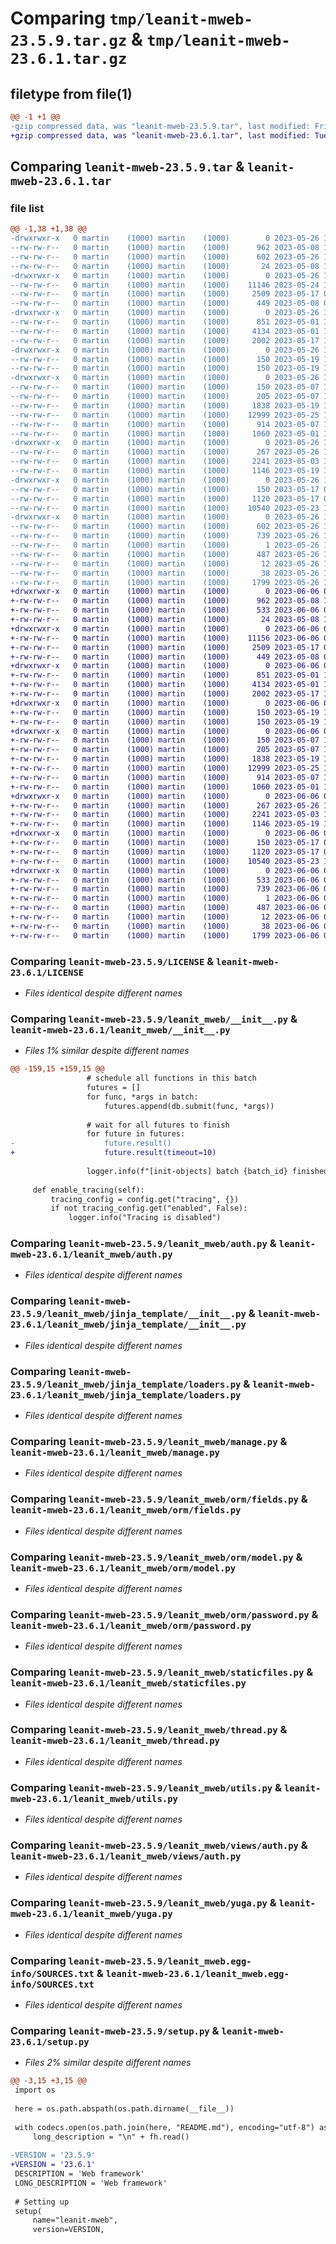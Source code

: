 # Comparing `tmp/leanit-mweb-23.5.9.tar.gz` & `tmp/leanit-mweb-23.6.1.tar.gz`

## filetype from file(1)

```diff
@@ -1 +1 @@
-gzip compressed data, was "leanit-mweb-23.5.9.tar", last modified: Fri May 26 14:17:09 2023, max compression
+gzip compressed data, was "leanit-mweb-23.6.1.tar", last modified: Tue Jun  6 09:53:35 2023, max compression
```

## Comparing `leanit-mweb-23.5.9.tar` & `leanit-mweb-23.6.1.tar`

### file list

```diff
@@ -1,38 +1,38 @@
-drwxrwxr-x   0 martin    (1000) martin    (1000)        0 2023-05-26 14:17:09.375397 leanit-mweb-23.5.9/
--rw-rw-r--   0 martin    (1000) martin    (1000)      962 2023-05-08 15:13:45.000000 leanit-mweb-23.5.9/LICENSE
--rw-rw-r--   0 martin    (1000) martin    (1000)      602 2023-05-26 14:17:09.375397 leanit-mweb-23.5.9/PKG-INFO
--rw-rw-r--   0 martin    (1000) martin    (1000)       24 2023-05-08 15:14:30.000000 leanit-mweb-23.5.9/README.md
-drwxrwxr-x   0 martin    (1000) martin    (1000)        0 2023-05-26 14:17:09.371397 leanit-mweb-23.5.9/leanit_mweb/
--rw-rw-r--   0 martin    (1000) martin    (1000)    11146 2023-05-24 15:46:54.000000 leanit-mweb-23.5.9/leanit_mweb/__init__.py
--rw-rw-r--   0 martin    (1000) martin    (1000)     2509 2023-05-17 08:12:08.000000 leanit-mweb-23.5.9/leanit_mweb/auth.py
--rw-rw-r--   0 martin    (1000) martin    (1000)      449 2023-05-08 06:49:29.000000 leanit-mweb-23.5.9/leanit_mweb/form.py
-drwxrwxr-x   0 martin    (1000) martin    (1000)        0 2023-05-26 14:17:09.371397 leanit-mweb-23.5.9/leanit_mweb/jinja_template/
--rw-rw-r--   0 martin    (1000) martin    (1000)      851 2023-05-01 18:12:42.000000 leanit-mweb-23.5.9/leanit_mweb/jinja_template/__init__.py
--rw-rw-r--   0 martin    (1000) martin    (1000)     4134 2023-05-01 18:09:47.000000 leanit-mweb-23.5.9/leanit_mweb/jinja_template/loaders.py
--rw-rw-r--   0 martin    (1000) martin    (1000)     2002 2023-05-17 14:10:35.000000 leanit-mweb-23.5.9/leanit_mweb/manage.py
-drwxrwxr-x   0 martin    (1000) martin    (1000)        0 2023-05-26 14:17:09.371397 leanit-mweb-23.5.9/leanit_mweb/messaging/
--rw-rw-r--   0 martin    (1000) martin    (1000)      150 2023-05-19 13:00:21.000000 leanit-mweb-23.5.9/leanit_mweb/messaging/__init__.py
--rw-rw-r--   0 martin    (1000) martin    (1000)      150 2023-05-19 13:00:37.000000 leanit-mweb-23.5.9/leanit_mweb/messaging/base.py
-drwxrwxr-x   0 martin    (1000) martin    (1000)        0 2023-05-26 14:17:09.375397 leanit-mweb-23.5.9/leanit_mweb/orm/
--rw-rw-r--   0 martin    (1000) martin    (1000)      150 2023-05-07 11:08:10.000000 leanit-mweb-23.5.9/leanit_mweb/orm/__init__.py
--rw-rw-r--   0 martin    (1000) martin    (1000)      205 2023-05-07 11:45:37.000000 leanit-mweb-23.5.9/leanit_mweb/orm/exception.py
--rw-rw-r--   0 martin    (1000) martin    (1000)     1838 2023-05-19 15:33:21.000000 leanit-mweb-23.5.9/leanit_mweb/orm/fields.py
--rw-rw-r--   0 martin    (1000) martin    (1000)    12999 2023-05-25 15:39:01.000000 leanit-mweb-23.5.9/leanit_mweb/orm/model.py
--rw-rw-r--   0 martin    (1000) martin    (1000)      914 2023-05-07 12:15:52.000000 leanit-mweb-23.5.9/leanit_mweb/orm/password.py
--rw-rw-r--   0 martin    (1000) martin    (1000)     1060 2023-05-01 12:48:02.000000 leanit-mweb-23.5.9/leanit_mweb/staticfiles.py
-drwxrwxr-x   0 martin    (1000) martin    (1000)        0 2023-05-26 14:17:09.375397 leanit-mweb-23.5.9/leanit_mweb/tests/
--rw-rw-r--   0 martin    (1000) martin    (1000)      267 2023-05-26 13:54:10.000000 leanit-mweb-23.5.9/leanit_mweb/tests/__init__.py
--rw-rw-r--   0 martin    (1000) martin    (1000)     2241 2023-05-03 10:40:50.000000 leanit-mweb-23.5.9/leanit_mweb/thread.py
--rw-rw-r--   0 martin    (1000) martin    (1000)     1146 2023-05-19 14:58:13.000000 leanit-mweb-23.5.9/leanit_mweb/utils.py
-drwxrwxr-x   0 martin    (1000) martin    (1000)        0 2023-05-26 14:17:09.375397 leanit-mweb-23.5.9/leanit_mweb/views/
--rw-rw-r--   0 martin    (1000) martin    (1000)      150 2023-05-17 08:14:19.000000 leanit-mweb-23.5.9/leanit_mweb/views/__init__.py
--rw-rw-r--   0 martin    (1000) martin    (1000)     1120 2023-05-17 08:19:41.000000 leanit-mweb-23.5.9/leanit_mweb/views/auth.py
--rw-rw-r--   0 martin    (1000) martin    (1000)    10540 2023-05-23 15:19:29.000000 leanit-mweb-23.5.9/leanit_mweb/yuga.py
-drwxrwxr-x   0 martin    (1000) martin    (1000)        0 2023-05-26 14:17:09.371397 leanit-mweb-23.5.9/leanit_mweb.egg-info/
--rw-rw-r--   0 martin    (1000) martin    (1000)      602 2023-05-26 14:17:09.000000 leanit-mweb-23.5.9/leanit_mweb.egg-info/PKG-INFO
--rw-rw-r--   0 martin    (1000) martin    (1000)      739 2023-05-26 14:17:09.000000 leanit-mweb-23.5.9/leanit_mweb.egg-info/SOURCES.txt
--rw-rw-r--   0 martin    (1000) martin    (1000)        1 2023-05-26 14:17:09.000000 leanit-mweb-23.5.9/leanit_mweb.egg-info/dependency_links.txt
--rw-rw-r--   0 martin    (1000) martin    (1000)      487 2023-05-26 14:17:09.000000 leanit-mweb-23.5.9/leanit_mweb.egg-info/requires.txt
--rw-rw-r--   0 martin    (1000) martin    (1000)       12 2023-05-26 14:17:09.000000 leanit-mweb-23.5.9/leanit_mweb.egg-info/top_level.txt
--rw-rw-r--   0 martin    (1000) martin    (1000)       38 2023-05-26 14:17:09.375397 leanit-mweb-23.5.9/setup.cfg
--rw-rw-r--   0 martin    (1000) martin    (1000)     1799 2023-05-26 14:17:09.000000 leanit-mweb-23.5.9/setup.py
+drwxrwxr-x   0 martin    (1000) martin    (1000)        0 2023-06-06 09:53:35.267974 leanit-mweb-23.6.1/
+-rw-rw-r--   0 martin    (1000) martin    (1000)      962 2023-05-08 15:13:45.000000 leanit-mweb-23.6.1/LICENSE
+-rw-rw-r--   0 martin    (1000) martin    (1000)      533 2023-06-06 09:53:35.267974 leanit-mweb-23.6.1/PKG-INFO
+-rw-rw-r--   0 martin    (1000) martin    (1000)       24 2023-05-08 15:14:30.000000 leanit-mweb-23.6.1/README.md
+drwxrwxr-x   0 martin    (1000) martin    (1000)        0 2023-06-06 09:53:35.263974 leanit-mweb-23.6.1/leanit_mweb/
+-rw-rw-r--   0 martin    (1000) martin    (1000)    11156 2023-06-06 09:34:03.000000 leanit-mweb-23.6.1/leanit_mweb/__init__.py
+-rw-rw-r--   0 martin    (1000) martin    (1000)     2509 2023-05-17 08:12:08.000000 leanit-mweb-23.6.1/leanit_mweb/auth.py
+-rw-rw-r--   0 martin    (1000) martin    (1000)      449 2023-05-08 06:49:29.000000 leanit-mweb-23.6.1/leanit_mweb/form.py
+drwxrwxr-x   0 martin    (1000) martin    (1000)        0 2023-06-06 09:53:35.263974 leanit-mweb-23.6.1/leanit_mweb/jinja_template/
+-rw-rw-r--   0 martin    (1000) martin    (1000)      851 2023-05-01 18:12:42.000000 leanit-mweb-23.6.1/leanit_mweb/jinja_template/__init__.py
+-rw-rw-r--   0 martin    (1000) martin    (1000)     4134 2023-05-01 18:09:47.000000 leanit-mweb-23.6.1/leanit_mweb/jinja_template/loaders.py
+-rw-rw-r--   0 martin    (1000) martin    (1000)     2002 2023-05-17 14:10:35.000000 leanit-mweb-23.6.1/leanit_mweb/manage.py
+drwxrwxr-x   0 martin    (1000) martin    (1000)        0 2023-06-06 09:53:35.263974 leanit-mweb-23.6.1/leanit_mweb/messaging/
+-rw-rw-r--   0 martin    (1000) martin    (1000)      150 2023-05-19 13:00:21.000000 leanit-mweb-23.6.1/leanit_mweb/messaging/__init__.py
+-rw-rw-r--   0 martin    (1000) martin    (1000)      150 2023-05-19 13:00:37.000000 leanit-mweb-23.6.1/leanit_mweb/messaging/base.py
+drwxrwxr-x   0 martin    (1000) martin    (1000)        0 2023-06-06 09:53:35.267974 leanit-mweb-23.6.1/leanit_mweb/orm/
+-rw-rw-r--   0 martin    (1000) martin    (1000)      150 2023-05-07 11:08:10.000000 leanit-mweb-23.6.1/leanit_mweb/orm/__init__.py
+-rw-rw-r--   0 martin    (1000) martin    (1000)      205 2023-05-07 11:45:37.000000 leanit-mweb-23.6.1/leanit_mweb/orm/exception.py
+-rw-rw-r--   0 martin    (1000) martin    (1000)     1838 2023-05-19 15:33:21.000000 leanit-mweb-23.6.1/leanit_mweb/orm/fields.py
+-rw-rw-r--   0 martin    (1000) martin    (1000)    12999 2023-05-25 15:39:01.000000 leanit-mweb-23.6.1/leanit_mweb/orm/model.py
+-rw-rw-r--   0 martin    (1000) martin    (1000)      914 2023-05-07 12:15:52.000000 leanit-mweb-23.6.1/leanit_mweb/orm/password.py
+-rw-rw-r--   0 martin    (1000) martin    (1000)     1060 2023-05-01 12:48:02.000000 leanit-mweb-23.6.1/leanit_mweb/staticfiles.py
+drwxrwxr-x   0 martin    (1000) martin    (1000)        0 2023-06-06 09:53:35.267974 leanit-mweb-23.6.1/leanit_mweb/tests/
+-rw-rw-r--   0 martin    (1000) martin    (1000)      267 2023-05-26 13:54:10.000000 leanit-mweb-23.6.1/leanit_mweb/tests/__init__.py
+-rw-rw-r--   0 martin    (1000) martin    (1000)     2241 2023-05-03 10:40:50.000000 leanit-mweb-23.6.1/leanit_mweb/thread.py
+-rw-rw-r--   0 martin    (1000) martin    (1000)     1146 2023-05-19 14:58:13.000000 leanit-mweb-23.6.1/leanit_mweb/utils.py
+drwxrwxr-x   0 martin    (1000) martin    (1000)        0 2023-06-06 09:53:35.267974 leanit-mweb-23.6.1/leanit_mweb/views/
+-rw-rw-r--   0 martin    (1000) martin    (1000)      150 2023-05-17 08:14:19.000000 leanit-mweb-23.6.1/leanit_mweb/views/__init__.py
+-rw-rw-r--   0 martin    (1000) martin    (1000)     1120 2023-05-17 08:19:41.000000 leanit-mweb-23.6.1/leanit_mweb/views/auth.py
+-rw-rw-r--   0 martin    (1000) martin    (1000)    10540 2023-05-23 15:19:29.000000 leanit-mweb-23.6.1/leanit_mweb/yuga.py
+drwxrwxr-x   0 martin    (1000) martin    (1000)        0 2023-06-06 09:53:35.263974 leanit-mweb-23.6.1/leanit_mweb.egg-info/
+-rw-rw-r--   0 martin    (1000) martin    (1000)      533 2023-06-06 09:53:35.000000 leanit-mweb-23.6.1/leanit_mweb.egg-info/PKG-INFO
+-rw-rw-r--   0 martin    (1000) martin    (1000)      739 2023-06-06 09:53:35.000000 leanit-mweb-23.6.1/leanit_mweb.egg-info/SOURCES.txt
+-rw-rw-r--   0 martin    (1000) martin    (1000)        1 2023-06-06 09:53:35.000000 leanit-mweb-23.6.1/leanit_mweb.egg-info/dependency_links.txt
+-rw-rw-r--   0 martin    (1000) martin    (1000)      487 2023-06-06 09:53:35.000000 leanit-mweb-23.6.1/leanit_mweb.egg-info/requires.txt
+-rw-rw-r--   0 martin    (1000) martin    (1000)       12 2023-06-06 09:53:35.000000 leanit-mweb-23.6.1/leanit_mweb.egg-info/top_level.txt
+-rw-rw-r--   0 martin    (1000) martin    (1000)       38 2023-06-06 09:53:35.267974 leanit-mweb-23.6.1/setup.cfg
+-rw-rw-r--   0 martin    (1000) martin    (1000)     1799 2023-06-06 09:53:34.000000 leanit-mweb-23.6.1/setup.py
```

### Comparing `leanit-mweb-23.5.9/LICENSE` & `leanit-mweb-23.6.1/LICENSE`

 * *Files identical despite different names*

### Comparing `leanit-mweb-23.5.9/leanit_mweb/__init__.py` & `leanit-mweb-23.6.1/leanit_mweb/__init__.py`

 * *Files 1% similar despite different names*

```diff
@@ -159,15 +159,15 @@
                 # schedule all functions in this batch
                 futures = []
                 for func, *args in batch:
                     futures.append(db.submit(func, *args))
 
                 # wait for all futures to finish
                 for future in futures:
-                    future.result()
+                    future.result(timeout=10)
 
                 logger.info(f"[init-objects] batch {batch_id} finished")
 
     def enable_tracing(self):
         tracing_config = config.get("tracing", {})
         if not tracing_config.get("enabled", False):
             logger.info("Tracing is disabled")
```

### Comparing `leanit-mweb-23.5.9/leanit_mweb/auth.py` & `leanit-mweb-23.6.1/leanit_mweb/auth.py`

 * *Files identical despite different names*

### Comparing `leanit-mweb-23.5.9/leanit_mweb/jinja_template/__init__.py` & `leanit-mweb-23.6.1/leanit_mweb/jinja_template/__init__.py`

 * *Files identical despite different names*

### Comparing `leanit-mweb-23.5.9/leanit_mweb/jinja_template/loaders.py` & `leanit-mweb-23.6.1/leanit_mweb/jinja_template/loaders.py`

 * *Files identical despite different names*

### Comparing `leanit-mweb-23.5.9/leanit_mweb/manage.py` & `leanit-mweb-23.6.1/leanit_mweb/manage.py`

 * *Files identical despite different names*

### Comparing `leanit-mweb-23.5.9/leanit_mweb/orm/fields.py` & `leanit-mweb-23.6.1/leanit_mweb/orm/fields.py`

 * *Files identical despite different names*

### Comparing `leanit-mweb-23.5.9/leanit_mweb/orm/model.py` & `leanit-mweb-23.6.1/leanit_mweb/orm/model.py`

 * *Files identical despite different names*

### Comparing `leanit-mweb-23.5.9/leanit_mweb/orm/password.py` & `leanit-mweb-23.6.1/leanit_mweb/orm/password.py`

 * *Files identical despite different names*

### Comparing `leanit-mweb-23.5.9/leanit_mweb/staticfiles.py` & `leanit-mweb-23.6.1/leanit_mweb/staticfiles.py`

 * *Files identical despite different names*

### Comparing `leanit-mweb-23.5.9/leanit_mweb/thread.py` & `leanit-mweb-23.6.1/leanit_mweb/thread.py`

 * *Files identical despite different names*

### Comparing `leanit-mweb-23.5.9/leanit_mweb/utils.py` & `leanit-mweb-23.6.1/leanit_mweb/utils.py`

 * *Files identical despite different names*

### Comparing `leanit-mweb-23.5.9/leanit_mweb/views/auth.py` & `leanit-mweb-23.6.1/leanit_mweb/views/auth.py`

 * *Files identical despite different names*

### Comparing `leanit-mweb-23.5.9/leanit_mweb/yuga.py` & `leanit-mweb-23.6.1/leanit_mweb/yuga.py`

 * *Files identical despite different names*

### Comparing `leanit-mweb-23.5.9/leanit_mweb.egg-info/SOURCES.txt` & `leanit-mweb-23.6.1/leanit_mweb.egg-info/SOURCES.txt`

 * *Files identical despite different names*

### Comparing `leanit-mweb-23.5.9/setup.py` & `leanit-mweb-23.6.1/setup.py`

 * *Files 2% similar despite different names*

```diff
@@ -3,15 +3,15 @@
 import os
 
 here = os.path.abspath(os.path.dirname(__file__))
 
 with codecs.open(os.path.join(here, "README.md"), encoding="utf-8") as fh:
     long_description = "\n" + fh.read()
 
-VERSION = '23.5.9'
+VERSION = '23.6.1'
 DESCRIPTION = 'Web framework'
 LONG_DESCRIPTION = 'Web framework'
 
 # Setting up
 setup(
     name="leanit-mweb",
     version=VERSION,
```

